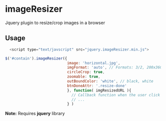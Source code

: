 # imageResizer
Jquery plugin to resize/crop images in a browser

## Usage

```js
  <script type="text/javscript" src="jquery.imageResizer.min.js">
```

```js
$('#contain').imageResizer({
                            image: 'horizontal.jpg',
                            imgFormat: 'auto', // Formats: 3/2, 200x360, auto
                            circleCrop: true,
                            zoomable: true,
                            outBoundColor: 'white', // black, white
                            btnDoneAttr: '.resize-done'
                            }, function( imgResizedURL ){
                              // Callback function when the user click on element reference with `btnDoneAttr`
                              // ...
                            } )
```
**Note:** Requires **jquery** library
